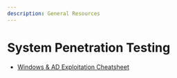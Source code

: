 ```yaml
---
description: General Resources
---
```


# System Penetration Testing



* [Windows & AD Exploitation Cheatsheet](https://casvancooten.com/posts/2020/11/windows-active-directory-exploitation-cheat-sheet-and-command-reference/)

